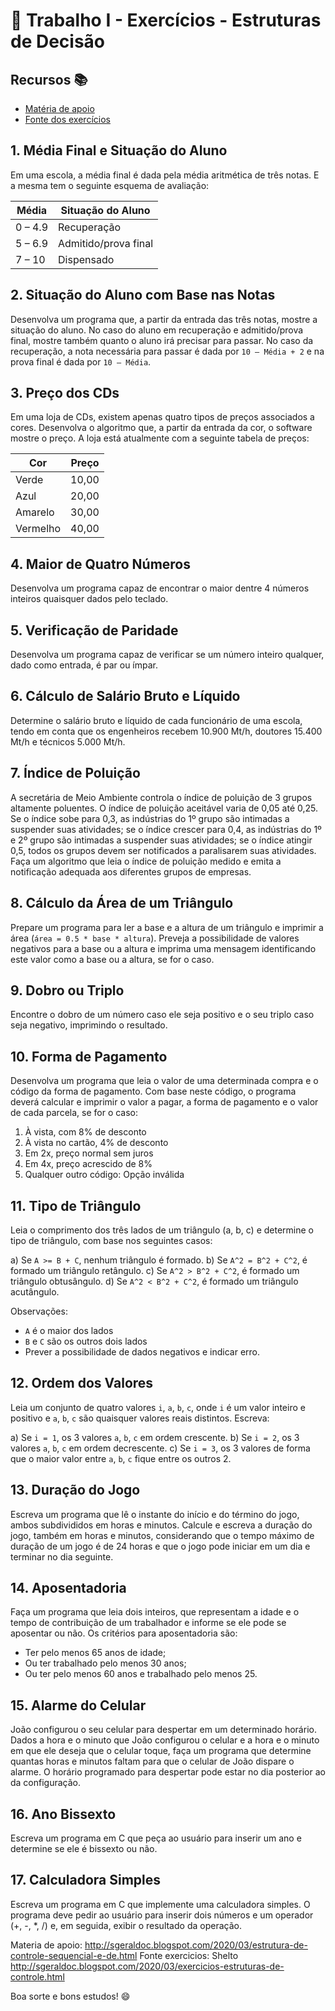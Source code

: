 # 📝 Trabalho I - Exercícios - Estruturas de Decisão

## Recursos 📚
- [Matéria de apoio](http://sgeraldoc.blogspot.com/2020/03/estrutura-de-controle-sequencial-e-de.html)
- [Fonte dos exercícios](http://sgeraldoc.blogspot.com/2020/03/exercicios-estruturas-de-controle.html)

## 1. Média Final e Situação do Aluno

Em uma escola, a média final é dada pela média aritmética de três notas. E a mesma tem o seguinte esquema de avaliação:

| Média   | Situação do Aluno           |
|---------|-----------------------------|
| 0 – 4.9 | Recuperação                 |
| 5 – 6.9 | Admitido/prova final        |
| 7 – 10  | Dispensado                  |

## 2. Situação do Aluno com Base nas Notas

Desenvolva um programa que, a partir da entrada das três notas, mostre a situação do aluno. No caso do aluno em recuperação e admitido/prova final, mostre também quanto o aluno irá precisar para passar. No caso da recuperação, a nota necessária para passar é dada por `10 – Média + 2` e na prova final é dada por `10 – Média`.

## 3. Preço dos CDs

Em uma loja de CDs, existem apenas quatro tipos de preços associados a cores. Desenvolva o algoritmo que, a partir da entrada da cor, o software mostre o preço. A loja está atualmente com a seguinte tabela de preços:

| Cor       | Preço  |
|-----------|--------|
| Verde     | 10,00  |
| Azul      | 20,00  |
| Amarelo   | 30,00  |
| Vermelho  | 40,00  |

## 4. Maior de Quatro Números

Desenvolva um programa capaz de encontrar o maior dentre 4 números inteiros quaisquer dados pelo teclado.

## 5. Verificação de Paridade

Desenvolva um programa capaz de verificar se um número inteiro qualquer, dado como entrada, é par ou ímpar.

## 6. Cálculo de Salário Bruto e Líquido

Determine o salário bruto e líquido de cada funcionário de uma escola, tendo em conta que os engenheiros recebem 10.900 Mt/h, doutores 15.400 Mt/h e técnicos 5.000 Mt/h.

## 7. Índice de Poluição

A secretária de Meio Ambiente controla o índice de poluição de 3 grupos altamente poluentes. O índice de poluição aceitável varia de 0,05 até 0,25. Se o índice sobe para 0,3, as indústrias do 1º grupo são intimadas a suspender suas atividades; se o índice crescer para 0,4, as indústrias do 1º e 2º grupo são intimadas a suspender suas atividades; se o índice atingir 0,5, todos os grupos devem ser notificados a paralisarem suas atividades. Faça um algoritmo que leia o índice de poluição medido e emita a notificação adequada aos diferentes grupos de empresas.

## 8. Cálculo da Área de um Triângulo

Prepare um programa para ler a base e a altura de um triângulo e imprimir a área (`área = 0.5 * base * altura`). Preveja a possibilidade de valores negativos para a base ou a altura e imprima uma mensagem identificando este valor como a base ou a altura, se for o caso.

## 9. Dobro ou Triplo

Encontre o dobro de um número caso ele seja positivo e o seu triplo caso seja negativo, imprimindo o resultado.

## 10. Forma de Pagamento

Desenvolva um programa que leia o valor de uma determinada compra e o código da forma de pagamento. Com base neste código, o programa deverá calcular e imprimir o valor a pagar, a forma de pagamento e o valor de cada parcela, se for o caso:

1. À vista, com 8% de desconto
2. À vista no cartão, 4% de desconto
3. Em 2x, preço normal sem juros
4. Em 4x, preço acrescido de 8%
5. Qualquer outro código: Opção inválida

## 11. Tipo de Triângulo

Leia o comprimento dos três lados de um triângulo (a, b, c) e determine o tipo de triângulo, com base nos seguintes casos:

a) Se `A >= B + C`, nenhum triângulo é formado.
b) Se `A^2 = B^2 + C^2`, é formado um triângulo retângulo.
c) Se `A^2 > B^2 + C^2`, é formado um triângulo obtusângulo.
d) Se `A^2 < B^2 + C^2`, é formado um triângulo acutângulo.

Observações:
- `A` é o maior dos lados
- `B` e `C` são os outros dois lados
- Prever a possibilidade de dados negativos e indicar erro.

## 12. Ordem dos Valores

Leia um conjunto de quatro valores `i`, `a`, `b`, `c`, onde `i` é um valor inteiro e positivo e `a`, `b`, `c` são quaisquer valores reais distintos. Escreva:

a) Se `i = 1`, os 3 valores `a`, `b`, `c` em ordem crescente.
b) Se `i = 2`, os 3 valores `a`, `b`, `c` em ordem decrescente.
c) Se `i = 3`, os 3 valores de forma que o maior valor entre `a`, `b`, `c` fique entre os outros 2.

## 13. Duração do Jogo

Escreva um programa que lê o instante do início e do término do jogo, ambos subdivididos em horas e minutos. Calcule e escreva a duração do jogo, também em horas e minutos, considerando que o tempo máximo de duração de um jogo é de 24 horas e que o jogo pode iniciar em um dia e terminar no dia seguinte.

## 14. Aposentadoria

Faça um programa que leia dois inteiros, que representam a idade e o tempo de contribuição de um trabalhador e informe se ele pode se aposentar ou não. Os critérios para aposentadoria são:
- Ter pelo menos 65 anos de idade;
- Ou ter trabalhado pelo menos 30 anos;
- Ou ter pelo menos 60 anos e trabalhado pelo menos 25.

## 15. Alarme do Celular

João configurou o seu celular para despertar em um determinado horário. Dados a hora e o minuto que João configurou o celular e a hora e o minuto em que ele deseja que o celular toque, faça um programa que determine quantas horas e minutos faltam para que o celular de João dispare o alarme. O horário programado para despertar pode estar no dia posterior ao da configuração.

## 16. Ano Bissexto

Escreva um programa em C que peça ao usuário para inserir um ano e determine se ele é bissexto ou não.

## 17. Calculadora Simples

Escreva um programa em C que implemente uma calculadora simples. O programa deve pedir ao usuário para inserir dois números e um operador (+, -, *, /) e, em seguida, exibir o resultado da operação.

Materia de apoio: http://sgeraldoc.blogspot.com/2020/03/estrutura-de-controle-sequencial-e-de.html
Fonte exercicios: Shelto http://sgeraldoc.blogspot.com/2020/03/exercicios-estruturas-de-controle.html

Boa sorte e bons estudos! 😄
